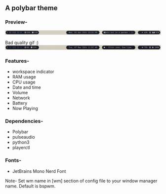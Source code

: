 ## A polybar theme

### Preview-
![Preview](preview.png)

Bad quality gif :)
![gif](preview.gif)

### Features-
- workspace indicator
- RAM usage
- CPU usage
- Date and time
- Volume
- Network
- Battery
- Now Playing

### Dependencies-
- Polybar
- pulseaudio
- python3 
- playerctl

### Fonts-
- JetBrains Mono Nerd Font

Note-
Set wm name in [wm] section of config file to your window manager name.
Default is bspwm.